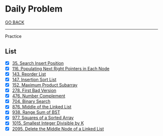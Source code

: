 # Daily Problem

[GO BACK](../README.md)

___

Practice

## List

* [x] [35. Search Insert Position](./35_Search-Insert-Position/README.md)
* [x] [116. Populating Next Right Pointers in Each Node](./116_Populating-Next-Right-Pointers-in-Each-Node/README.md)
* [x] [143. Reorder List](./143_Reorder-List/README.md)
* [x] [147. Insertion Sort List](./147_Insertion-Sort-List/README.md)
* [x] [152. Maximum Product Subarray](./152_Maximum-Product-Subarray/README.md)
* [x] [278. First Bad Version](./278_First-Bad-Version/README.md)
* [x] [476. Number Complement](./476_Number-Complement/README.md)
* [x] [704. Binary Search](./704_Binary-Search/README.md)
* [x] [876. Middle of the Linked List](./876_Middle-Of-The-Linked-List/README.md)
* [x] [938. Range Sum of BST](./938_Range-Sum-of-BST/README.md)
* [x] [977. Squares of a Sorted Array](./977_Squares-of-a-Sorted-Array/README.md)
* [x] [1015. Smallest Integer Divisible by K](./1015_Smallest-Integer-Divisible-by-K/README.md)
* [x] [2095. Delete the Middle Node of a Linked List](2095_Delete-The-Middle-Node-Of-A-Linked-List/README.md)
